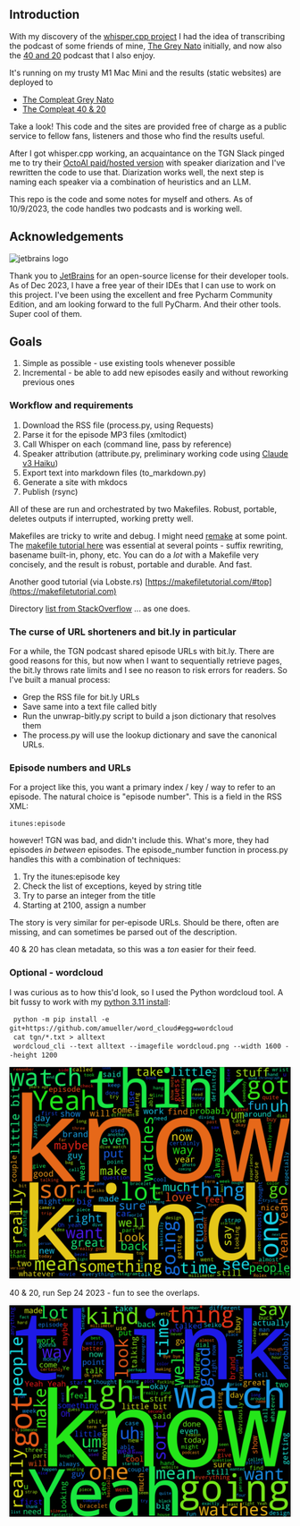 ## Introduction

With my discovery of the [whisper.cpp project](https://github.com/ggerganov/whisper.cpp)
I had the idea of transcribing the podcast of some friends of mine, 
[The Grey Nato](https://thegreynato.com/) initially, and now also the [40 and 20](https://watchclicker.com/4020-the-watch-clicker-podcast/) podcast that I also enjoy.

It's running on my trusty M1 Mac Mini and the results (static websites) are deployed to

- [The Compleat Grey Nato](https://www.phfactor.net/tgn/)
- [The Compleat 40 & 20](https://www.phfactor.net/wcl/)

Take a look! This code and the sites are provided free of charge as a public service to fellow fans, listeners and those who
find the results useful.

After I got whisper.cpp working, an acquaintance on the TGN Slack pinged me to try their [OctoAI paid/hosted version](https://octoml.ai/models/whisper/) 
with speaker diarization and I've rewritten the code to use that. Diarization works well, the next step is naming each 
speaker via a combination of heuristics and an LLM.

This repo is the code and some notes for myself and others. As of 10/9/2023, the code handles two podcasts and is working 
well. 

## Acknowledgements

![jetbrains logo](https://resources.jetbrains.com/storage/products/company/brand/logos/jb_beam.png)

Thank you to [JetBrains](https://jb.gg/OpenSourceSupport) for an open-source license for their developer tools. As of
Dec 2023, I have a free year of their IDEs that I can use to work on this project. I've been using the excellent and 
free Pycharm Community Edition, and am looking forward to the full PyCharm. And their other tools. Super cool of them.

## Goals

1. Simple as possible - use existing tools whenever possible
2. Incremental - be able to add new episodes easily and without reworking previous ones

### Workflow and requirements

1. Download the RSS file (process.py, using Requests)
2. Parse it for the episode MP3 files (xmltodict)
4. Call Whisper on each (command line, pass by reference)
5. Speaker attribution (attribute.py, preliminary working code using [Claude v3 Haiku](https://www.anthropic.com/news/claude-3-family))
5. Export text into markdown files (to_markdown.py)
6. Generate a site with mkdocs
7. Publish (rsync)

All of these are run and orchestrated by two Makefiles. Robust, portable, deletes
outputs if interrupted, working pretty well. 

Makefiles are tricky to write and debug. I might need [remake](https://remake.readthedocs.io/en/latest/) at some point. The [makefile tutorial here](https://makefiletutorial.com/) was essential at several points - suffix rewriting, basename built-in, phony, etc. You can do a _lot_ with a Makefile very concisely, and the result is robust, portable and durable. And fast.

Another good tutorial (via Lobste.rs) [https://makefiletutorial.com/#top](https://makefiletutorial.com)

Directory [list from StackOverflow](https://stackoverflow.com/questions/13897945/wildcard-to-obtain-list-of-all-directories) ... as one does.

### The curse of URL shorteners and bit.ly in particular

For a while, the TGN podcast shared episode URLs with bit.ly. There are good reasons for this, but now when I want to 
sequentially retrieve pages, the bit.ly throws rate limits and I see no reason to risk errors for readers. So I've 
built a manual process:

- Grep the RSS file for bit.ly URLs
- Save same into a text file called bitly
- Run the unwrap-bitly.py script to build a json dictionary that resolves them
- The process.py will use the lookup dictionary and save the canonical URLs.

### Episode numbers and URLs

For a project like this, you want a primary index / key / way to refer to an episode. The natural choice is "episode number". This is a field in the RSS XML:

    itunes:episode

however! TGN was bad, and didn't include this. What's more, they had episodes _in between_ episodes. The episode_number
function in process.py handles this with a combination of techniques:

1. Try the itunes:episode key
2. Check the list of exceptions, keyed by string title
3. Try to parse an integer from the title
4. Starting at 2100, assign a number

The story is very similar for per-episode URLs. Should be there, often are missing, and can sometimes be parsed out of the description.

40 & 20 has clean metadata, so this was a _ton_ easier for their feed.

### Optional - wordcloud

I was curious as to how this'd look, so I used the Python wordcloud tool. A bit fussy
to work with my [python 3.11 install](https://github.com/amueller/word_cloud/issues/708):

	 python -m pip install -e git+https://github.com/amueller/word_cloud#egg=wordcloud
	 cat tgn/*.txt > alltext
	 wordcloud_cli --text alltext --imagefile wordcloud.png --width 1600 --height 1200

![wordcloud](archive/wordcloud.png "TGN wordcloud")

40 & 20, run Sep 24 2023 - fun to see the overlaps.

![wordcloud_wcl](archive/wordcloud_wcl.png "40 & 20 wordcloud")
